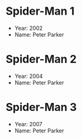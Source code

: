 # Spider-Man 1
- Year: 2002
- Name: Peter Parker

# Spider-Man 2
- Year: 2004
- Name: Peter Parker

# Spider-Man 3
- Year: 2007
- Name: Peter Parker
